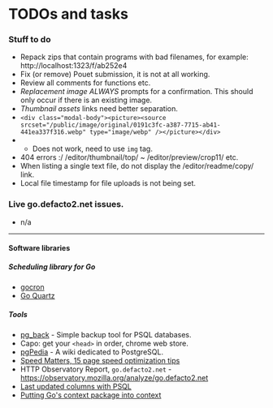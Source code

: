# TODOs and tasks

### Stuff to do

* Repack zips that contain programs with bad filenames, for example: http://localhost:1323/f/ab252e4
* Fix (or remove) Pouet submission, it is not at all working.
* Review all comments for functions etc.
* _Replacement image_ *ALWAYS* prompts for a confirmation. This should only occur if there is an existing image.
* _Thumbnail assets_ links need better separation.
* `<div class="modal-body"><picture><source srcset="/public/image/original/0191c3fc-a387-7715-ab41-441ea337f316.webp" type="image/webp" /></picture></div>`
* * Does not work, need to use `img` tag.
* 404 errors :/ /editor/thumbnail/top/ ~ /editor/preview/crop11/ etc.
* When listing a single text file, do not display the /editor/readme/copy/ link.
* Local file timestamp for file uploads is not being set.

### Live go.defacto2.net issues.

* n/a

---

#### Software libraries

#####  Scheduling library for Go

- [gocron](https://github.com/go-co-op/gocron)
- [Go Quartz](https://github.com/reugn/go-quartz)

##### Tools

- [pg_back](https://github.com/orgrim/pg_back) - Simple backup tool for PSQL databases.
- Capo: get your `<head>` in order, chrome web store.
- [pgPedia](https://pgpedia.info/) - A wiki dedicated to PostgreSQL.
- [Speed Matters, 15 page speed optimization tips](https://www.speedcurve.com/blog/15-neglected-page-speed-optimizations/)
- HTTP Observatory Report, `go.defacto2.net` - https://observatory.mozilla.org/analyze/go.defacto2.net
- [Last updated columns with PSQL](https://www.morling.dev/blog/last-updated-columns-with-postgres)
- [Putting Go's context package into context](https://blog.meain.io/2024/golang-context/)